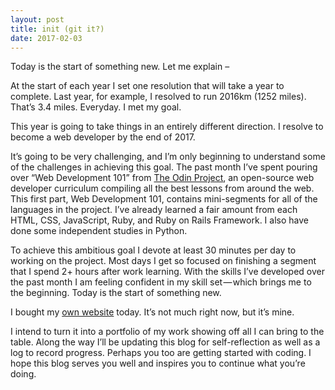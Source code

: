 ```yaml
---
layout: post
title: init (git it?)
date: 2017-02-03
---
```


Today is the start of something new. Let me explain –

At the start of each year I set one resolution that will take a year to complete. Last year, for example, I resolved to run 2016km (1252 miles). That’s 3.4 miles. Everyday. I met my goal.

This year is going to take things in an entirely different direction. I resolve to become a web developer by the end of 2017.

It’s going to be very challenging, and I’m only beginning to understand some of the challenges in achieving this goal. The past month I’ve spent pouring over “Web Development 101” from [The Odin Project](http://www.theodinproject.com/), an open-source web developer curriculum compiling all the best lessons from around the web. This first part, Web Development 101, contains mini-segments for all of the languages in the project. I’ve already learned a fair amount from each HTML, CSS, JavaScript, Ruby, and Ruby on Rails Framework. I also have done some independent studies in Python.

To achieve this ambitious goal I devote at least 30 minutes per day to working on the project. Most days I get so focused on finishing a segment that I spend 2+ hours after work learning. With the skills I’ve developed over the past month I am feeling confident in my skill set — which brings me to the beginning. Today is the start of something new.

I bought my [own website](http://www.andyduss.com/) today. It’s not much right now, but it’s mine.

I intend to turn it into a portfolio of my work showing off all I can bring to the table. Along the way I’ll be updating this blog for self-reflection as well as a log to record progress. Perhaps you too are getting started with coding. I hope this blog serves you well and inspires you to continue what you’re doing.
